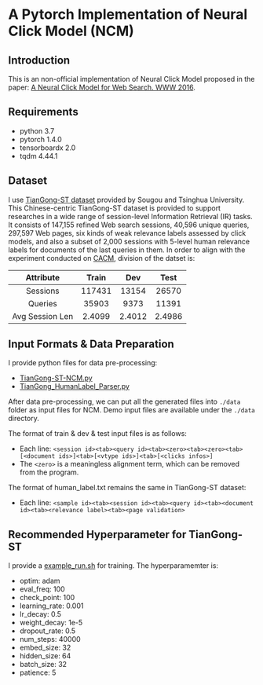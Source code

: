 # A Pytorch Implementation of Neural Click Model (NCM)

## Introduction

This is an non-official implementation of Neural Click Model proposed in the paper: [A Neural Click Model for Web Search. WWW 2016](https://dl.acm.org/doi/10.1145/2872427.2883033).

## Requirements

- python 3.7
- pytorch 1.4.0
- tensorboardx 2.0
- tqdm 4.44.1

## Dataset

I use [TianGong-ST dataset](http://www.thuir.cn/tiangong-st/) provided by Sougou and Tsinghua University. This Chinese-centric TianGong-ST dataset is provided to support researches in a wide range of session-level Information Retrieval (IR) tasks. It consists of 147,155 refined Web search sessions, 40,596 unique queries, 297,597 Web pages, six kinds of weak relevance labels assessed by click models, and also a subset of 2,000 sessions with 5-level human relevance labels for documents of the last queries in them. In order to align with the experiment conducted on [CACM](https://github.com/CHIANGEL/Context-Aware-Click-Model), division of the datset is:

| Attribute           |   Train |  Dev   |   Test |
| :---: | :---: | :---: | :---: |
| Sessions            |  117431 | 13154  |  26570 |
| Queries             | 35903 | 9373 | 11391 |
| Avg Session Len     |    2.4099 |  2.4012  |   2.4986 |

## Input Formats & Data Preparation

I provide python files for data pre-processing:

- [TianGong-ST-NCM.py](TianGong-ST-NCM.py)
- [TianGong_HumanLabel_Parser.py](TianGong_HumanLabel_Parser.py)

After data pre-processing, we can put all the generated files into ```./data``` folder as input files for NCM. Demo input files are available under the ```./data``` directory. 

The format of train & dev & test input files is as follows:

- Each line: ```<session id><tab><query id><tab><zero><tab><zero><tab>[<document ids>]<tab>[<vtype ids>]<tab>[<clicks infos>]```
- The ```<zero>``` is a meaningless alignment term, which can be removed from the program.

The format of human_label.txt remains the same in TianGong-ST dataset:

- Each line: ```<sample id><tab><session id><tab><query id><tab><document id><tab><relevance label><tab><page validation>```

## Recommended Hyperparameter for TianGong-ST

I provide a [example_run.sh](example_run.sh) for training. The hyperparamemter is:

- optim: adam
- eval_freq: 100
- check_point: 100
- learning_rate: 0.001
- lr_decay: 0.5
- weight_decay: 1e-5
- dropout_rate: 0.5
- num_steps: 40000
- embed_size: 32
- hidden_size: 64
- batch_size: 32
- patience: 5
